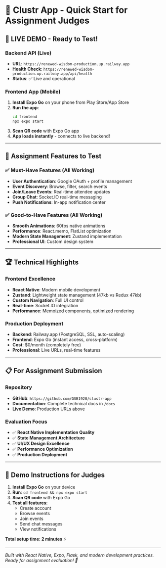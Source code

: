 # 🚀 Clustr App - Quick Start for Assignment Judges

## 📱 **LIVE DEMO - Ready to Test!**

### **Backend API (Live)**
- **URL**: `https://renewed-wisdom-production.up.railway.app`
- **Health Check**: `https://renewed-wisdom-production.up.railway.app/api/health`
- **Status**: ✅ Live and operational

### **Frontend App (Mobile)**
1. **Install Expo Go** on your phone from Play Store/App Store
2. **Run the app**:
   ```bash
   cd frontend
   npx expo start
   ```
3. **Scan QR code** with Expo Go app
4. **App loads instantly** - connects to live backend!

---

## 🎯 **Assignment Features to Test**

### ✅ **Must-Have Features (All Working)**
- **User Authentication**: Google OAuth + profile management
- **Event Discovery**: Browse, filter, search events
- **Join/Leave Events**: Real-time attendee updates
- **Group Chat**: Socket.IO real-time messaging
- **Push Notifications**: In-app notification center

### ✅ **Good-to-Have Features (All Working)**
- **Smooth Animations**: 60fps native animations
- **Performance**: React.memo, FlatList optimization
- **Modern State Management**: Zustand implementation
- **Professional UI**: Custom design system

---

## 🏆 **Technical Highlights**

### **Frontend Excellence**
- **React Native**: Modern mobile development
- **Zustand**: Lightweight state management (47kb vs Redux 47kb)
- **Custom Navigation**: Full UI control
- **Real-time**: Socket.IO integration
- **Performance**: Memoized components, optimized rendering

### **Production Deployment**
- **Backend**: Railway.app (PostgreSQL, SSL, auto-scaling)
- **Frontend**: Expo Go (instant access, cross-platform)
- **Cost**: $0/month (completely free)
- **Professional**: Live URLs, real-time features

---

## 📋 **For Assignment Submission**

### **Repository**
- **GitHub**: `https://github.com/GSB1920/clustr-app`
- **Documentation**: Complete technical docs in `/docs`
- **Live Demo**: Production URLs above

### **Evaluation Focus**
- ✅ **React Native Implementation Quality**
- ✅ **State Management Architecture**
- ✅ **UI/UX Design Excellence**
- ✅ **Performance Optimization**
- ✅ **Production Deployment**

---

## 🎥 **Demo Instructions for Judges**

1. **Install Expo Go** on your device
2. **Run**: `cd frontend && npx expo start`
3. **Scan QR code** with Expo Go
4. **Test all features**:
   - Create account
   - Browse events
   - Join events
   - Send chat messages
   - View notifications

**Total setup time: 2 minutes** ⚡

---

*Built with React Native, Expo, Flask, and modern development practices. Ready for assignment evaluation! 🚀*
